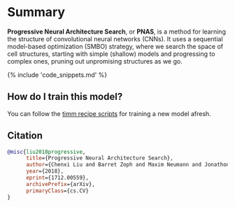 # Summary

**Progressive Neural Architecture Search**, or **PNAS**, is a method for learning the structure of convolutional neural networks (CNNs). It uses a sequential model-based optimization (SMBO) strategy, where we search the space of cell structures, starting with simple (shallow) models and progressing to complex ones, pruning out unpromising structures as we go. 

{% include 'code_snippets.md' %}

## How do I train this model?

You can follow the [timm recipe scripts](https://rwightman.github.io/pytorch-image-models/scripts/) for training a new model afresh.

## Citation

```BibTeX
@misc{liu2018progressive,
      title={Progressive Neural Architecture Search}, 
      author={Chenxi Liu and Barret Zoph and Maxim Neumann and Jonathon Shlens and Wei Hua and Li-Jia Li and Li Fei-Fei and Alan Yuille and Jonathan Huang and Kevin Murphy},
      year={2018},
      eprint={1712.00559},
      archivePrefix={arXiv},
      primaryClass={cs.CV}
}
```

<!--
Models:
- Name: pnasnet5large
  Metadata:
    FLOPs: 31458865950
    Batch Size: 1600
    Training Data:
    - ImageNet
    Training Techniques:
    - Label Smoothing
    - RMSProp
    - Weight Decay
    Training Resources: 100x NVIDIA P100 GPUs
    Architecture:
    - Average Pooling
    - Batch Normalization
    - Convolution
    - Depthwise Separable Convolution
    - Dropout
    - ReLU
    File Size: 345153926
    Tasks:
    - Image Classification
    ID: pnasnet5large
    LR: 0.015
    Dropout: 0.5
    Crop Pct: '0.911'
    Momentum: 0.9
    Image Size: '331'
    Interpolation: bicubic
    Label Smoothing: 0.1
  Code: https://github.com/rwightman/pytorch-image-models/blob/d8e69206be253892b2956341fea09fdebfaae4e3/timm/models/pnasnet.py#L343
  In Collection: PNASNet
Collections:
- Name: PNASNet
  Paper:
    title: Progressive Neural Architecture Search
    url: https://paperswithcode.com//paper/progressive-neural-architecture-search
  type: model-index
Type: model-index
-->

